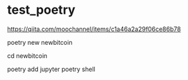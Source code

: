 # test_poetry

https://qiita.com/moochannel/items/c1a46a2a29f06ce86b78

poetry new newbitcoin

cd newbitcoin


poetry add jupyter
poetry shell